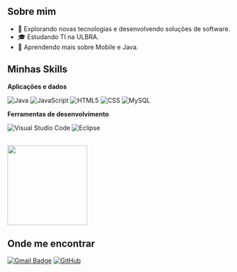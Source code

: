 ## Sobre mim

- 🤔 Explorando novas tecnologias e desenvolvendo soluções de software.
- 🎓 Estudando TI na ULBRA.
- 🌱 Aprendendo mais sobre Mobile e Java.

## Minhas Skills

**Aplicações e dados**

![Java](https://img.shields.io/badge/-Java-333333?style=flat&logo=Java&logoColor=007396)
![JavaScript](https://img.shields.io/badge/-JavaScript-333333?style=flat&logo=javascript)
![HTML5](https://img.shields.io/badge/-HTML5-333333?style=flat&logo=HTML5)
![CSS](https://img.shields.io/badge/-CSS-333333?style=flat&logo=CSS3&logoColor=1572B6)
![MySQL](https://img.shields.io/badge/-MySQL-333333?style=flat&logo=mysql)

**Ferramentas de desenvolvimento**

![Visual Studio Code](https://img.shields.io/badge/-Visual%20Studio%20Code-333333?style=flat&logo=visual-studio-code&logoColor=007ACC)
![Eclipse](https://img.shields.io/badge/-Eclipse-333333?style=flat&logo=eclipse-ide&logoColor=2C2255)


<br/>

<a href="https://github.com/GueriniFiles" title="Perfil do Diego">
  <img height="180em" src="https://github-readme-stats.vercel.app/api?username=guerinifiles&theme=dracula&show_icons=true&hide_border=true&count_private=true" />
</a>

## Onde me encontrar

[![Gmail Badge](https://img.shields.io/badge/-seuemail@email.com-006bed?style=flat-square&logo=Gmail&logoColor=white&link=mailto:diegoangeliguerini@gmail.com)](mailto:diegoangeliguerini@gmail.com)
[![GitHub](https://img.shields.io/github/followers/iuricode?label=follow&style=social)](https://github.com/GueriniFiles)
